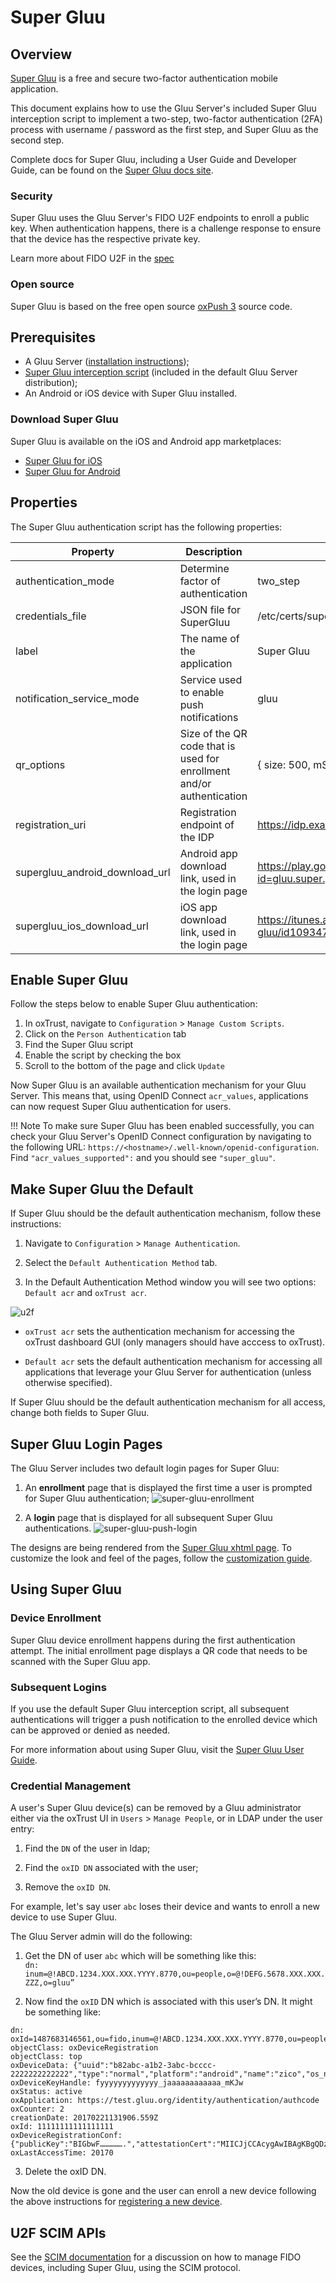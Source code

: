 # Super Gluu
## Overview
[Super Gluu](https://super.gluu.org) is a free and secure two-factor authentication mobile application.

This document explains how to use the Gluu Server's included Super Gluu interception script to implement a two-step, two-factor authentication (2FA) process with username / password as the first step, and Super Gluu as the second step. 

Complete docs for Super Gluu, including a User Guide and Developer Guide, can be found on the [Super Gluu docs site](https://gluu.org/docs/supergluu). 

### Security
Super Gluu uses the Gluu Server's FIDO U2F endpoints to enroll a public key. When authentication happens, there is a challenge response to ensure that the device has the respective private key. 

Learn more about FIDO U2F in the [spec](https://fidoalliance.org/specifications/overview/)

### Open source 
Super Gluu is based on the free open source [oxPush 3](https://github.com/GluuFederation/oxPush3) source code. 

## Prerequisites 
- A Gluu Server ([installation instructions](../installation-guide/index.md));
- [Super Gluu interception script](https://github.com/GluuFederation/oxAuth/blob/master/Server/integrations/super_gluu/SuperGluuExternalAuthenticator.py) (included in the default Gluu Server distribution);
- An Android or iOS device with Super Gluu installed.

### Download Super Gluu
Super Gluu is available on the iOS and Android app marketplaces:

- [Super Gluu for iOS](https://itunes.apple.com/us/app/super-gluu/id1093479646?mt=8)     
- [Super Gluu for Android](https://play.google.com/store/apps/details?id=gluu.org.super.gluu)       

## Properties
The Super Gluu authentication script has the following properties: 

|	Property	|	Description		|	Example	|
|-----------------------|-------------------------------|---------------|
|authentication_mode	|Determine factor of authentication|two_step|
|credentials_file	|JSON file for SuperGluu 		|/etc/certs/super_gluu_creds.json|
|label  |The name of the application |   Super Gluu| 
|notification_service_mode   | Service used to enable push notifications | gluu|
|qr_options| Size of the QR code that is used for enrollment and/or authentication|{ size: 500, mSize: 0.05 }|
|registration_uri | Registration endpoint of the IDP| https://idp.example.com/identity/register| 
|supergluu_android_download_url| Android app download link, used in the login page | https://play.google.com/store/apps/details?id=gluu.super.gluu|
|supergluu_ios_download_url| iOS app download link, used in the login page | https://itunes.apple.com/us/app/super-gluu/id1093479646|


## Enable Super Gluu

Follow the steps below to enable Super Gluu authentication:

1. In oxTrust, navigate to `Configuration` > `Manage Custom Scripts`.
1. Click on the `Person Authentication` tab
1. Find the Super Gluu script
1. Enable the script by checking the box 
1. Scroll to the bottom of the page and click `Update`


Now Super Gluu is an available authentication mechanism for your Gluu Server. This means that, using OpenID Connect `acr_values`, applications can now request Super Gluu authentication for users. 

!!! Note 
    To make sure Super Gluu has been enabled successfully, you can check your Gluu Server's OpenID Connect configuration by navigating to the following URL: `https://<hostname>/.well-known/openid-configuration`. Find `"acr_values_supported":` and you should see `"super_gluu"`. 

## Make Super Gluu the Default

If Super Gluu should be the default authentication mechanism, follow these instructions: 

1. Navigate to `Configuration` > `Manage Authentication`. 

1. Select the `Default Authentication Method` tab. 

1. In the Default Authentication Method window you will see two options: `Default acr` and `oxTrust acr`. 

![u2f](../img/admin-guide/multi-factor/u2f.png)

 - `oxTrust acr` sets the authentication mechanism for accessing the oxTrust dashboard GUI (only managers should have acccess to oxTrust).    

 - `Default acr` sets the default authentication mechanism for accessing all applications that leverage your Gluu Server for authentication (unless otherwise specified).    

If Super Gluu should be the default authentication mechanism for all access, change both fields to Super Gluu.  

## Super Gluu Login Pages

The Gluu Server includes two default login pages for Super Gluu:

1. An **enrollment** page that is displayed the first time a user is prompted for Super Gluu authentication;
![super-gluu-enrollment](../img/user-authn/super-gluu-enrollment.png)                  

1. A **login** page that is displayed for all subsequent Super Gluu authentications. 
![super-gluu-push-login](../img/user-authn/super-gluu-push-login.png)

The designs are being rendered from the [Super Gluu xhtml page](https://github.com/GluuFederation/oxAuth/blob/master/Server/src/main/webapp/auth/super-gluu/login.xhtml). To customize the look and feel of the pages, follow the [customization guide](../operation/custom-design.md). 
 
## Using Super Gluu

### Device Enrollment

Super Gluu device enrollment happens during the first authentication attempt. The initial enrollment page displays a QR code that needs to be scanned with the Super Gluu app. 

### Subsequent Logins
If you use the default Super Gluu interception script, all subsequent authentications will trigger a push notification to the enrolled device which can be approved or denied as needed. 

For more information about using Super Gluu, visit the [Super Gluu User Guide](https://gluu.org/docs/supergluu/user-guide/).

### Credential Management

A user's Super Gluu device(s) can be removed by a Gluu administrator either via the oxTrust UI in `Users` > `Manage People`, or in LDAP under the user entry:  
    
1. Find the `DN` of the user in ldap; 
    
1. Find the `oxID DN` associated with the user;
    
1. Remove the `oxID DN`. 

For example, let's say user `abc` loses their device and wants to enroll a new device to use Super Gluu. 

The Gluu Server admin will do the following: 

1. Get the DN of user `abc` which will be something like this:      
`dn: inum=@!ABCD.1234.XXX.XXX.YYYY.8770,ou=people,o=@!DEFG.5678.XXX.XXX.ZZZ,o=gluu”`     
 
1. Now find the `oxID` DN which is associated with this user’s DN. It might be something like:      

```
dn: oxId=1487683146561,ou=fido,inum=@!ABCD.1234.XXX.XXX.YYYY.8770,ou=people,o=@!DEFG.5678.XXX.XXX.ZZZ,o=gluu
objectClass: oxDeviceRegistration
objectClass: top
oxDeviceData: {"uuid":"b82abc-a1b2-3abc-bcccc-2222222222222","type":"normal","platform":"android","name":"zico","os_name":"kitkat","os_version":"4.4.4","push_token":"dddddddddd:aaaaaa_58_cccccc_4t_bbbbbbbbbbbbb_aaaaaaaaaaaaaa_ggggggggg"}
oxDeviceKeyHandle: fyyyyyyyyyyyyy_jaaaaaaaaaaaa_mKJw
oxStatus: active
oxApplication: https://test.gluu.org/identity/authentication/authcode
oxCounter: 2
creationDate: 20170221131906.559Z
oxId: 11111111111111111
oxDeviceRegistrationConf: {"publicKey":"BIGbwF…………….","attestationCert":"MIICJjCCAcygAwIBAgKBgQDzLA-......L5ztE"}
oxLastAccessTime: 20170
```       

3. Delete the oxID DN. 

Now the old device is gone and the user can enroll a new device following the above instructions for [registering a new device](#device-enrollment). 
 
## U2F SCIM APIs
See the [SCIM documentation](../user-management/scim2.md#fido-devices) for a discussion on how to manage FIDO devices, including Super Gluu, using the SCIM protocol. 
